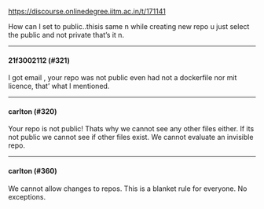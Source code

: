 https://discourse.onlinedegree.iitm.ac.in/t/171141

How can I set to public..thisis same n while creating new repo u just select the public and not private that’s it n.</p><hr>

<h4>21f3002112 (#321)</h4>
<p>I got email , your repo was not public even had not a dockerfile nor mit licence, that’ what I mentioned.</p><hr>

<h4>carlton (#320)</h4>
<p>Your repo is not public! Thats why we cannot see any other files either. If its not public we cannot see if other files exist. We cannot evaluate an invisible repo.</p><hr>

<h4>carlton (#360)</h4>
<p>We cannot allow changes to repos. This is a blanket rule for everyone. No exceptions.
